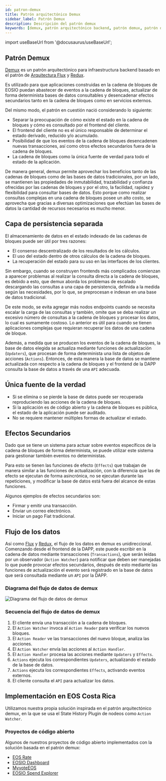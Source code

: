 ```yaml
---
id: patron-demux
title: Patrón arquitectónico Demux
sidebar_label: Patrón Demux
description: Descripción del patrón demux
keywords: [demux, patrón arquitectónico backend, patrón demux, patrón de arquitectura demux, EOSIO, EOS Costa Rica]
---
```


import useBaseUrl from '@docusaurus/useBaseUrl';

## Patrón Demux

[Demux](https://medium.com/eosio/introducing-demux-deterministic-databases-off-chain-verified-by-the-eosio-blockchain-bd860c49b017) es un patrón arquitectónico para infraestructura backend basado en el patrón de [Arquitectura Flux](https://facebook.github.io/flux/docs/in-depth-overview.html) y [Redux](https://github.com/reduxjs/redux/). 

Es utilizado para que aplicaciones construidas en la cadena de bloques de EOSIO puedan abastecer de eventos a la cadena de bloques, actualizar de forma determinista bases de datos consultables y desencadenar efectos secundarios tanto en la cadena de bloques como en servicios externos.

Del mismo modo, el patrón en cuestión nació considerando lo siguiente:

- Separar la preocupación de cómo existe el estado en la cadena de bloques y cómo es consultado por el frontend del cliente.
- El frontend del cliente no es el único responsable de determinar el estado derivado, reducido y/o acumulado.
- Posibilidad de que los eventos de la cadena de bloques desencadenen nuevas transacciones, así como otros efectos secundarios fuera de la cadena de bloques.
- La cadena de bloques como la única fuente de verdad para todo el estado de la aplicación.

De manera general, demux permite aprovechar los beneficios tanto de las cadenas de bloques como de las bases de datos tradicionales, por un lado, se mantienen las propiedades de inmutabilidad, trazabilidad y confianza ofrecidas por las cadenas de bloques y por el otro, la facilidad, rapidez y flexibilidad para consultar bases de datos. Esto porque como realizar consultas complejas en una cadena de bloques posee un alto costo, se aprovecha que gracias a diversas optimizaciones que efectúan las bases de datos la cantidad de recursos necesarios es mucho menor.

## Capa de persistencia separada

El almacenamiento de datos en el estado indexado de las cadenas de bloques puede ser útil por tres razones: 

- El consenso descentralizado de los resultados de los cálculos.
- El uso del estado dentro de otros cálculos de la cadena de bloques. 
- La recuperación del estado para su uso en las interfaces de los clientes.

Sin embargo, cuando se construyen frontends más complicados comienzan a aparecer problemas al realizar la consulta directa a la cadena de bloques, es debido a esto, que demux aborda los problemas de escalado descargando las consultas a una capa de persistencia, definida a la medida según las necesidades, por lo que, se preprocesan e indexan en una base de datos tradicional.

De este modo, se evita agregar más nodos endpoints cuando se necesita escalar la carga de las consultas y también, omite que se deba realizar un excesivo número de consultas a la cadena de bloques y procesar los datos, lo cual es sumamente costoso. Lo anterior es útil para cuando se tienen aplicaciones complejas que requieran recuperar los datos de una cadena de bloque. 

Además, a medida que se producen los eventos de la cadena de bloques, la base de datos elegida se actualiza mediante funciones de actualización (`Updaters`), que procesan de forma determinista una lista de objetos de acciones (`Actions`). Entonces, de esta manera la base de datos se mantiene actualizada con respecto a la cadena de bloques y el frontend de la DAPP consulta la base de datos a través de una `API` adecuada.

## Única fuente de la verdad

- Si se elimina o se pierde la base de datos puede ser recuperada reproduciendo las acciones de la cadena de bloques.
- Si la aplicación es de código abierto y la cadena de bloques es pública, el estado de la aplicación puede ser auditado.
- No se requiere mantener múltiples formas de actualizar el estado.

## Efectos Secundarios

Dado que se tiene un sistema para actuar sobre eventos específicos de la cadena de bloques de forma determinista, se puede utilizar este sistema para gestionar también eventos no deterministas.

Para esto se tienen las funciones de efecto (`Effects`) que trabajan de manera similar a las funciones de actualización, con la diferencia que las de efecto se ejecutan de forma asincrónica, no se ejecutan durante las repeticiones, y modificar la base de datos está fuera del alcance de estas funciones. 

Algunos ejemplos de efectos secundarios son: 

- Firmar y emitir una transacción.
- Enviar un correo electrónico.
- Iniciar un pago Fiat tradicional.

## Flujo de los datos

Así como [Flux](https://facebook.github.io/flux/docs/in-depth-overview.html#structure-and-data-flow) y [Redux](https://redux.js.org/tutorials/essentials/part-1-overview-concepts#redux-terms-and-concepts), el flujo de los datos en demux es unidireccional. Comenzando desde el frontend de la DAPP, este puede escribir en la cadena de datos mediante transacciones (`Transactions`), que serán leídas por un observador (`Action Watcher`) para notificar que deben ser manejadas lo que puede provocar efectos secundarios, después de esto mediante las funciones de actualización el evento será registrado en la base de datos que será consultada mediante un `API` por la DAPP. 

### Diagrama del flujo de datos de demux

<div style={{  textAlign: "center" }}>
    <img alt="Diagrama del flujo de datos de demux" title="Diagrama del patrón Demux" 
    src={ useBaseUrl( '/img/diagramas/demux-pattern.webp' )} loading="lazy"/> 
</div>

### Secuencia del flujo de datos de demux

1. El cliente envía una transacción a la cadena de bloques.
1. El `Action Watcher` invoca al `Action Reader` para verificar los nuevos bloques.
1. El `Action Reader` ve las transacciones del nuevo bloque, analiza las acciones.
1. El `Action Watcher` envía las acciones al `Action Handler`.
1. El `Action Handler` procesa las acciones mediante `Updaters` y `Effects`.
1. `Actions` ejecuta los correspondientes `Updaters`, actualizando el estado de la base de datos.
1. `Actions` ejecuta los correspondientes `Effects`, activando eventos externos.
1. El cliente consulta el `API` para actualizar los datos.

## Implementación en EOS Costa Rica

Utilizamos nuestra propia solución inspirada en el patrón arquitectónico demux, en la que se usa el State History Plugin de nodeos como `Action Watcher`.

### Proyectos de código abierto

Algunos de nuestros proyectos de código abierto implementados con la solución basada en el patrón demux:

- [EOS Rate](https://github.com/eoscostarica/eos-rate)
- [EOSIO Dashboard](https://github.com/eoscostarica/eosio-dashboard)
- [MyvoteEOS](https://github.com/eoscostarica/MyvoteEOS-proxy)
- [EOSIO Spend Explorer](https://github.com/eoscostarica/eosio-spend-explorer)
